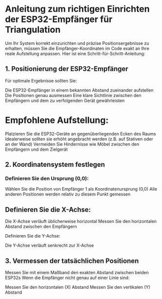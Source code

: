 # Anleitung zum richtigen Einrichten der ESP32-Empfänger für Triangulation
Um Ihr System korrekt einzurichten und präzise Positionsergebnisse zu erhalten, müssen Sie die Empfänger-Koordinaten im Code exakt an Ihre reale Aufstellung anpassen. Hier ist eine Schritt-für-Schritt-Anleitung:

## 1. Positionierung der ESP32-Empfänger
Für optimale Ergebnisse sollten Sie:

Die ESP32-Empfänger in einem bekannten Abstand zueinander aufstellen
Die Positionen genau ausmessen
Eine klare Sichtlinie zwischen den Empfängern und dem zu verfolgenden Gerät gewährleisten

# Empfohlene Aufstellung:

Platzieren Sie die ESP32-Geräte an gegenüberliegenden Ecken des Raums
Idealerweise sollten sie erhöht angebracht werden (z.B. auf Stativen oder an der Wand)
Vermeiden Sie Hindernisse wie Möbel zwischen den Empfängern und dem Zielgerät

## 2. Koordinatensystem festlegen

### Definieren Sie den Ursprung (0,0):

Wählen Sie die Position von Empfänger 1 als Koordinatenursprung (0,0)
Alle anderen Positionen werden relativ zu diesem Punkt gemessen


## Definieren Sie die X-Achse:

Die X-Achse verläuft üblicherweise horizontal
Messen Sie den horizontalen Abstand zwischen den Empfängern


Definieren Sie die Y-Achse:

Die Y-Achse verläuft senkrecht zur X-Achse



## 3. Vermessen der tatsächlichen Positionen

Messen Sie mit einem Maßband den exakten Abstand zwischen beiden ESP32s
Wenn die Empfänger nicht genau auf einer Linie sind:

Messen Sie den horizontalen (X) Abstand
Messen Sie den vertikalen (Y) Abstand

